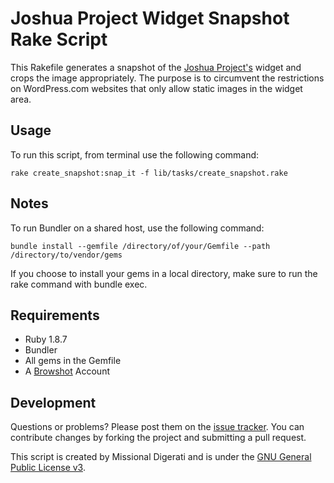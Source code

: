 Joshua Project Widget Snapshot Rake Script
==========================================

This Rakefile generates a snapshot of the [Joshua Project's](http://www.joshuaproject.net/) widget and crops the image appropriately.  The purpose is to circumvent the restrictions on WordPress.com websites that only allow static images in the widget area.

Usage
-----

To run this script,  from terminal use the following command:

`rake create_snapshot:snap_it -f lib/tasks/create_snapshot.rake`

Notes
-----

To run Bundler on a shared host, use the following command:

`bundle install --gemfile /directory/of/your/Gemfile --path /directory/to/vendor/gems`

If you choose to install your gems in a local directory,  make sure to run the rake command with bundle exec.

Requirements
------------

* Ruby 1.8.7
* Bundler
* All gems in the Gemfile
* A [Browshot](http://browshot.com) Account

Development
-----------

Questions or problems? Please post them on the [issue tracker](https://github.com/MissionalDigerati/jp_widget_snapshot/issues). You can contribute changes by forking the project and submitting a pull request.

This script is created by Missional Digerati and is under the [GNU General Public License v3](http://www.gnu.org/licenses/gpl-3.0-standalone.html).